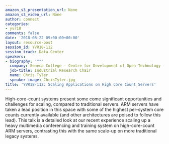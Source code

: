 ```yaml
---
amazon_s3_presentation_url: None
amazon_s3_video_url: None
author: connect
categories:
- yvr18
comments: false
date: '2018-08-22 09:00:00+00:00'
layout: resource-post
session_id: YVR18-112
session_track: Data Center
speakers:
- biography: '""'
  company: Seneca College - Centre for Development of Open Technology (CDOT)
  job-title: Industrial Research Chair
  name: Chris Tyler
  speaker-image: ChrisTyler.jpg
title: 'YVR18-112: Scaling Applications on High Core Count Servers'
---
```


High-core-count systems present some come significant opportunities and challenges for scaling, compared to traditional servers. ARM servers have taken a lead position in this space with some of the highest per-system core counts currently available (and other architectures are poised to follow this lead). This talk is a detailed look at our recent experience scaling up a heavy multimedia conferencing and training system on high-core-count ARM servers, contrasting this with the same scale-up on more traditional legacy systems.